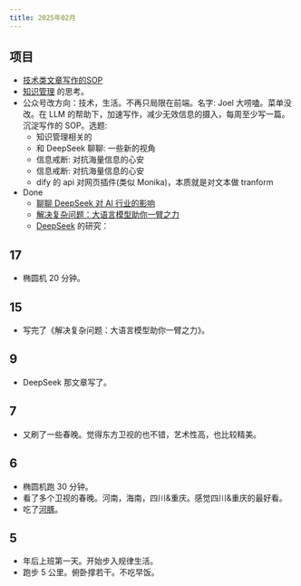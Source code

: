 ```yaml
---
title: 2025年02月
---
```


## 项目
* [技术类文章写作的SOP](../../../text/w/writing-tech-sop.md)
* [知识管理](../../../text/k/km.md) 的思考。
* 公众号改方向：技术，生活。不再只局限在前端。名字: Joel 大唠嗑。菜单没改。在 LLM 的帮助下，加速写作，减少无效信息的摄入，每周至少写一篇。沉淀写作的 SOP。选题:
  * 知识管理相关的
  * 和 DeepSeek 聊聊: 一些新的视角
  * 信息戒断: 对抗海量信息的心安
  * 信息戒断: 对抗海量信息的心安
  * dify 的 api 对网页插件(类似 Monika)，本质就是对文本做 tranform
* Done
  * [聊聊 DeepSeek 对 AI 行业的影响](../../../text/d/deepseek-impact-on-ai.md)
  * [解决复杂问题：大语言模型助你一臂之力](../../../text/l/llm-solve-complex-problem-with-llm.md)
  * [DeepSeek](../../../text/d/deepseek.md) 的研究：

## 17
* 椭圆机 20 分钟。

## 15
*  写完了《解决复杂问题：大语言模型助你一臂之力》。

## 9
* DeepSeek 那文章写了。

## 7
* 又刷了一些春晚。觉得东方卫视的也不错，艺术性高，也比较精美。

## 6
* 椭圆机跑 30 分钟。
* 看了多个卫视的春晚。河南，海南，四川&重庆。感觉四川&重庆的最好看。
* 吃了[河豚](../../../text/p/pufferfish.md)。

## 5
* 年后上班第一天。开始步入规律生活。
* 跑步 5 公里。俯卧撑若干。不吃早饭。